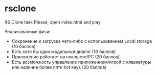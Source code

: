# rsclone
RS Clone task
Please, open index.html and play

Реализованные фичи:

- Сохранение и загрузка чего-либо с использованием Local storage (10 баллов)
- Есть хотя бы один модальный диалог (10 баллов)
- Приложение работает на планшете/PC (20 баллов)
- Есть возможность управление приложением/игрой с клавиатуры или наличие более пяти hot keys (20 баллов)

